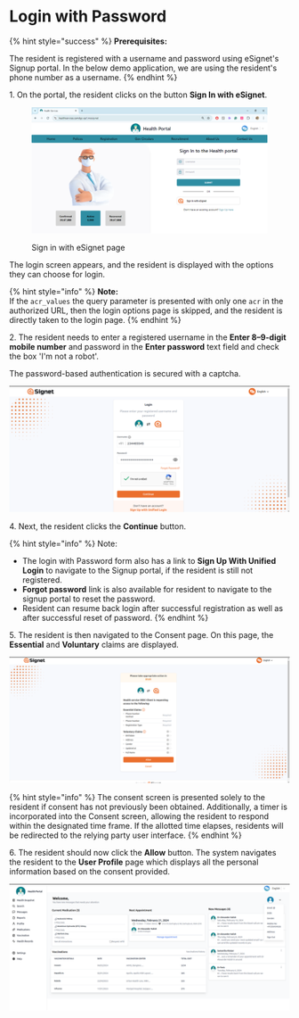 # Login with Password

{% hint style="success" %}
**Prerequisites:**

The resident is registered with a username and password using eSignet's Signup portal. In the below demo application, we are using the resident's phone number as a username.
{% endhint %}

1\. On the portal, the resident clicks on the button **Sign In with eSignet**.

<figure><img src="../../../../.gitbook/assets/Health services home page.png" alt=""><figcaption><p>Sign in with eSignet page</p></figcaption></figure>

The login screen appears, and the resident is displayed with the options they can choose for login.

{% hint style="info" %}
**Note:**\
If the `acr_values` the query parameter is presented with only one `acr` in the authorized URL, then the login options page is skipped, and the resident is directly taken to the login page.
{% endhint %}

2\. The resident needs to enter a registered username in the **Enter 8–9-digit mobile number** and password in the **Enter password** text field and check the box 'I'm not a robot'.

The password-based authentication is secured with a captcha.

![](../../../../end-user-guide/login-with-password/_images/login-with-pwd-form.png)

4\. Next, the resident clicks the **Continue** button.

{% hint style="info" %}
Note:

* The login with Password form also has a link to **Sign Up With Unified Login** to navigate to the Signup portal, if the resident is still not registered.
* **Forgot password** link is also available for resident to navigate to the signup portal to reset the password.
* Resident can resume back login after successful registration as well as after successful reset of password.
{% endhint %}

5\. The resident is then navigated to the Consent page. On this page, the **Essential** and **Voluntary** claims are displayed.

![](../../../../end-user-guide/login-with-password/_images/consent-page.png)

{% hint style="info" %}
The consent screen is presented solely to the resident if consent has not previously been obtained. Additionally, a timer is incorporated into the Consent screen, allowing the resident to respond within the designated time frame. If the allotted time elapses, residents will be redirected to the relying party user interface.
{% endhint %}

6\. The resident should now click the **Allow** button. The system navigates the resident to the **User Profile** page which displays all the personal information based on the consent provided.

![](../../../../end-user-guide/login-with-password/_images/healthservices-user-profile.png)
